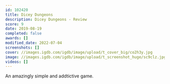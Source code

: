 ```yaml
---
id: 102420
title: Dicey Dungeons
description: Dicey Dungeons - Review
score: 9
date: 2019-08-19
completed: false
awards: []
modified_date: 2022-07-04
screenshots: []
cover: //images.igdb.com/igdb/image/upload/t_cover_big/co2h3y.jpg
image: //images.igdb.com/igdb/image/upload/t_screenshot_huge/sc9clz.jpg
videos: []
---
```

An amazingly simple and addtictive game.